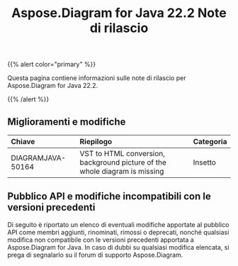 ﻿---
title: Aspose.Diagram for Java 22.2 Note di rilascio
type: docs
weight: 26
url: /it/java/aspose-diagram-for-java-22-2-release-notes/
---
{{% alert color="primary" %}}

Questa pagina contiene informazioni sulle note di rilascio per Aspose.Diagram for Java 22.2.

{{% /alert %}}
## **Miglioramenti e modifiche**  ##

|**Chiave**|**Riepilogo**|**Categoria**|
|:- |:- |:- |
|DIAGRAMJAVA-50164|VST to HTML conversion, background picture of the whole diagram is missing|Insetto|

## **Pubblico API e modifiche incompatibili con le versioni precedenti**
Di seguito è riportato un elenco di eventuali modifiche apportate al pubblico API come membri aggiunti, rinominati, rimossi o deprecati, nonché qualsiasi modifica non compatibile con le versioni precedenti apportata a Aspose.Diagram for Java. In caso di dubbi su qualsiasi modifica elencata, si prega di segnalarlo su il forum di supporto Aspose.Diagram.




